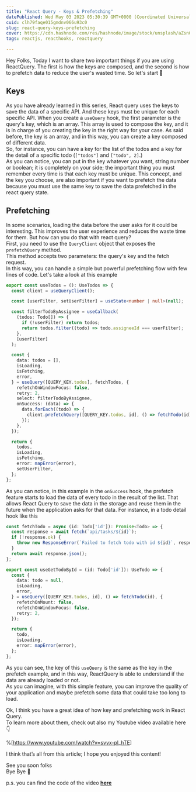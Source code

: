 ```yaml
---
title: "React Query - Keys & Prefetching"
datePublished: Wed May 03 2023 05:30:39 GMT+0000 (Coordinated Universal Time)
cuid: clh79faqe015gmdnv066u93c0
slug: react-query-keys-prefetching
cover: https://cdn.hashnode.com/res/hashnode/image/stock/unsplash/aZsn0bJYqBU/upload/866d73be5f97ce7abf1e32781de47048.jpeg
tags: reactjs, reacthooks, reactquery

---
```


Hey Folks, Today I want to share two important things if you are using ReactQuery. The first is how the keys are composed, and the second is how to prefetch data to reduce the user's wasted time. So let's start 🚀

## Keys

As you have already learned in this series, React query uses the keys to save the data of a specific API. And these keys must be unique for each specific API. When you create a `useQuery` hook, the first parameter is the query's key, which is an array. This array is used to compose the key, and it is in charge of you creating the key in the right way for your case. As said before, the key is an array, and in this way, you can create a key composed of different data.  
So, for instance, you can have a key for the list of the todos and a key for the detail of a specific todo (`["todos"]` and `["todo", 2]`.)  
As you can notice, you can put in the key whatever you want, string number or boolean; it is completely on your side; the important thing you must remember every time is that each key must be unique. This concept, and the key you choose, are also important if you want to prefetch the data because you must use the same key to save the data prefetched in the react query state.

## Prefetching

In some scenarios, loading the data before the user asks for it could be interesting. This improves the user experience and reduces the waste time for them. But how can you do that with react query?  
First, you need to use the `QueryClient` object that exposes the `prefetchQuery` method.  
This method accepts two parameters: the query's key and the fetch request.  
In this way, you can handle a simple but powerful prefetching flow with few lines of code. Let's take a look at this example

```typescript
export const useTodos = (): UseTodos => {
  const client = useQueryClient();

  const [userFilter, setUserFilter] = useState<number | null>(null);

  const filterTodoByAssignee = useCallback(
    (todos: Todo[]) => {
      if (!userFilter) return todos;
      return todos.filter((todo) => todo.assigneeId === userFilter);
    },
    [userFilter]
  );

  const {
    data: todos = [],
    isLoading,
    isFetching,
    error,
  } = useQuery([QUERY_KEY.todos], fetchTodos, {
    refetchOnWindowFocus: false,
    retry: 2,
    select: filterTodoByAssignee,
    onSuccess: (data) => {
      data.forEach((todo) => {
        client.prefetchQuery([QUERY_KEY.todos, id], () => fetchTodo(id));
      });
    },
  });

  return {
    todos,
    isLoading,
    isFetching,
    error: mapError(error),
    setUserFilter,
  };
};
```

As you can notice, in this example in the `onSuccess` hook, the prefetch feature starts to load the data of every todo in the result of the list. That allows React Query to save the data in the storage and reuse them in the future when the application asks for that data. For instance, in a todo detail hook like this

```typescript
const fetchTodo = async (id: Todo['id']): Promise<Todo> => {
  const response = await fetch(`api/tasks/${id}`);
  if (!response.ok) {
    throw new ResponseError(`Failed to fetch todo with id ${id}`, response);
  }
  return await response.json();
};

export const useGetTodoById = (id: Todo['id']): UseTodo => {
  const {
    data: todo = null,
    isLoading,
    error,
  } = useQuery([QUERY_KEY.todos, id], () => fetchTodo(id), {
    refetchOnMount: false,
    refetchOnWindowFocus: false,
    retry: 2,
  });

  return {
    todo,
    isLoading,
    error: mapError(error),
  };
};
```

As you can see, the key of this `useQuery` is the same as the key in the prefetch example, and in this way, ReactQuery is able to understand if the data are already loaded or not.  
As you can imagine, with this simple feature, you can improve the quality of your application and maybe prefetch some data that could take too long to load.

Ok, I think you have a great idea of how key and prefetching work in React Query.  
To learn more about them, check out also my Youtube video available here 👇

%[https://www.youtube.com/watch?v=svvx-pl_hTE] 

I think that’s all from this article; I hope you enjoyed this content!

See you soon folks  
Bye Bye 👋

p.s. you can find the code of the video [**here**](https://github.com/Puppo/learning-react-query/tree/08-query-key-and-prefetch-data)